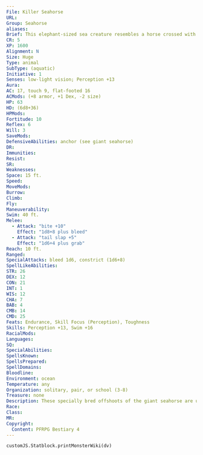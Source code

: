 ```yaml
---
File: Killer Seahorse
URL: 
Group: Seahorse
aliases: 
Brief: This elephant-sized sea creature resembles a horse crossed with a fish, with crazed whirling eyes.
CR: 5
XP: 1600
Alignment: N
Size: Huge
Type: animal
SubType: (aquatic)
Initiative: 1
Senses: low-light vision; Perception +13
Aura: 
AC: 17, touch 9, flat-footed 16
ACMods: (+8 armor, +1 Dex, -2 size)
HP: 63
HD: (6d8+36)
HPMods: 
Fortitude: 10
Reflex: 6
Will: 3
SaveMods: 
DefensiveAbilities: anchor (see giant seahorse)
DR: 
Immunities: 
Resist: 
SR: 
Weaknesses: 
Space: 15 ft.
Speed: 
MoveMods: 
Burrow: 
Climb: 
Fly: 
Maneuverability: 
Swim: 40 ft.
Melee: 
  - Attack: "bite +10"
    Effect: "1d8+8 plus bleed"
  - Attack: "tail slap +5"
    Effect: "1d6+4 plus grab"
Reach: 10 ft.
Ranged: 
SpecialAttacks: bleed 1d6, constrict (1d6+8)
SpellLikeAbilities: 
STR: 26
DEX: 12
CON: 21
INT: 1
WIS: 12
CHA: 7
BAB: 4
CMB: 14
CMD: 25
Feats: Endurance, Skill Focus (Perception), Toughness
Skills: Perception +13, Swim +16
RacialMods: 
Languages: 
SQ: 
SpecialAbilities: 
SpellsKnown: 
SpellsPrepared: 
SpellDomains: 
Bloodline: 
Environment: ocean
Temperature: any
Organization: solitary, pair, or school (3-8)
Treasure: none
Description: These specially bred offshoots of the giant seahorse are used by aquatic creatures as guard animals. Vicious and territorial, they prefer larger prey and have been known to eat giant crabs and careless handlers. Killer seahorses are too unruly for use as mounts and only accept riders or baggage if magically controlled. Killer seahorses have been known to crush other creatures into a bloody pulp just before giving birth, ensuring a good meal for their newborns (called "fry"). A killer seahorse fry is the size of a human hand and is an aggressive swarm feeder, like a piranha. A light load for a killer seahorse is up to 2,500 pounds, a medium load is 4,900 pounds, and a heavy load is 7,400 pounds. A killer seahorse can drag 36,800 pounds.
Race: 
Class: 
MR: 
Copyright:
  Content: PFRPG Bestiary 4
---
```

```dataviewjs
customJS.Statblock.printMonsterWiki(dv)
```
